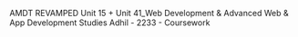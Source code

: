 AMDT REVAMPED Unit 15 + Unit 41_Web Development & Advanced Web & App Development Studies Adhil - 2233 - Coursework


